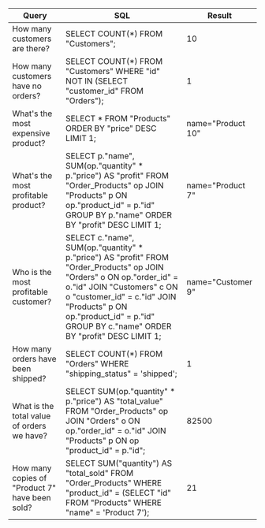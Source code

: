 | Query      | SQL | Result |
| ---| --- | --- |
| How many customers are there? | SELECT COUNT(*) FROM "Customers"; | 10 |
| How many customers have no orders? | SELECT COUNT(*) FROM "Customers" WHERE "id" NOT IN (SELECT "customer_id" FROM "Orders"); | 1 |
| What's the most expensive product? | SELECT * FROM "Products" ORDER BY "price" DESC LIMIT 1; | name="Product 10" |
| What's the most profitable product? | SELECT p."name", SUM(op."quantity" * p."price") AS "profit" FROM "Order_Products" op JOIN "Products" p ON op."product_id" = p."id" GROUP BY p."name" ORDER BY "profit" DESC LIMIT 1; | name="Product 7" |
| Who is the most profitable customer? | SELECT c."name", SUM(op."quantity" * p."price") AS "profit" FROM "Order_Products" op JOIN "Orders" o ON op."order_id" = o."id" JOIN "Customers" c ON o "customer_id" = c."id" JOIN "Products" p ON op."product_id" = p."id" GROUP BY c."name" ORDER BY "profit" DESC LIMIT 1; | name="Customer 9" |
| How many orders have been shipped? | SELECT COUNT(*) FROM "Orders" WHERE "shipping_status" = 'shipped';| 1 |
| What is the total value of orders we have? | SELECT SUM(op."quantity" * p."price") AS "total_value" FROM "Order_Products" op JOIN "Orders" o ON op."order_id" = o."id" JOIN "Products" p ON op "product_id" = p."id"; | 82500 |
| How many copies of "Product 7" have been sold? | SELECT SUM("quantity") AS "total_sold" FROM "Order_Products" WHERE "product_id" = (SELECT "id" FROM "Products" WHERE "name" = 'Product 7'); | 21 |